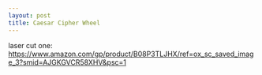 ```yaml
---
layout: post
title: Caesar Cipher Wheel
---
```


laser cut one: <https://www.amazon.com/gp/product/B08P3TLJHX/ref=ox_sc_saved_image_3?smid=AJGKGVCR58XHV&psc=1>
